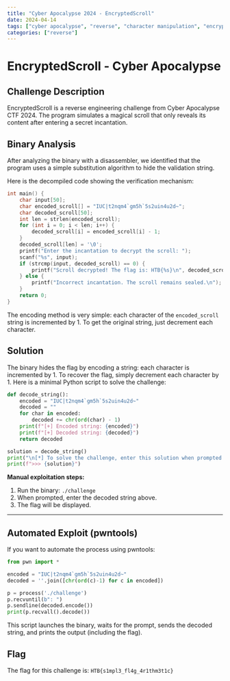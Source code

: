 ```yaml
---
title: "Cyber Apocalypse 2024 - EncryptedScroll"
date: 2024-04-14
tags: ["cyber apocalypse", "reverse", "character manipulation", "encryption"]
categories: ["reverse"]
---
```


# EncryptedScroll - Cyber Apocalypse 

## Challenge Description

EncryptedScroll is a reverse engineering challenge from Cyber Apocalypse CTF 2024. The program simulates a magical scroll that only reveals its content after entering a secret incantation.

## Binary Analysis

After analyzing the binary with a disassembler, we identified that the program uses a simple substitution algorithm to hide the validation string.

Here is the decompiled code showing the verification mechanism:

```c
int main() {
    char input[50];
    char encoded_scroll[] = "IUC|t2nqm4`gm5h`5s2uin4u2d~";
    char decoded_scroll[50];
    int len = strlen(encoded_scroll);
    for (int i = 0; i < len; i++) {
        decoded_scroll[i] = encoded_scroll[i] - 1;
    }
    decoded_scroll[len] = '\0';
    printf("Enter the incantation to decrypt the scroll: ");
    scanf("%s", input);
    if (strcmp(input, decoded_scroll) == 0) {
        printf("Scroll decrypted! The flag is: HTB{%s}\n", decoded_scroll);
    } else {
        printf("Incorrect incantation. The scroll remains sealed.\n");
    }
    return 0;
}
```

The encoding method is very simple: each character of the `encoded_scroll` string is incremented by 1. To get the original string, just decrement each character.

## Solution

The binary hides the flag by encoding a string: each character is incremented by 1. To recover the flag, simply decrement each character by 1. Here is a minimal Python script to solve the challenge:

```python
def decode_string():
    encoded = "IUC|t2nqm4`gm5h`5s2uin4u2d~"
    decoded = ""
    for char in encoded:
        decoded += chr(ord(char) - 1)
    print(f"[+] Encoded string: {encoded}")
    print(f"[+] Decoded string: {decoded}")
    return decoded

solution = decode_string()
print("\n[*] To solve the challenge, enter this solution when prompted:")
print(f">>> {solution}")
```

**Manual exploitation steps:**
1. Run the binary: `./challenge`
2. When prompted, enter the decoded string above.
3. The flag will be displayed.

---

## Automated Exploit (pwntools)

If you want to automate the process using pwntools:

```python
from pwn import *

encoded = "IUC|t2nqm4`gm5h`5s2uin4u2d~"
decoded = ''.join([chr(ord(c)-1) for c in encoded])

p = process('./challenge')
p.recvuntil(b": ")
p.sendline(decoded.encode())
print(p.recvall().decode())
```

This script launches the binary, waits for the prompt, sends the decoded string, and prints the output (including the flag).

## Flag

The flag for this challenge is: `HTB{s1mpl3_fl4g_4r1thm3t1c}`
